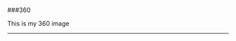 ###360

This is my 360 image

<script src="//360.vizor.io/scripts/embed.js" data-vizorurl="https://360.vizor.io/embed/v/2ego" ></script>

***
